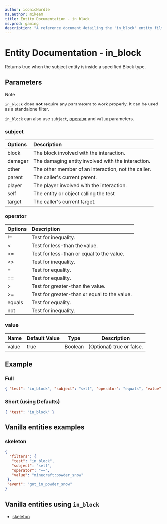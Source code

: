 ```yaml
---
author: iconicNurdle
ms.author: mikeam
title: Entity Documentation - in_block
ms.prod: gaming
description: "A reference document detailing the 'in_block' entity filter"
---
```


# Entity Documentation - in_block

Returns true when the subject entity is inside a specified Block type.

## Parameters

> [!NOTE]
> `in_block` does **not** require any parameters to work properly. It can be used as a standalone filter.
>
> `in_block` can also use `subject`, [operator](../Definitions/NestedTables/operator.md) and `value` parameters.

### subject

| Options| Description |
|:-----------|:-----------|
| block| The block involved with the interaction. |
| damager| The damaging entity involved with the interaction. |
| other| The other member of an interaction, not the caller. |
| parent| The caller's current parent. |
| player| The player involved with the interaction. |
| self| The entity or object calling the test |
| target| The caller's current target. |

### operator

| Options| Description |
|:-----------|:-----------|
| !=| Test for inequality. |
| <| Test for less-than the value. |
| <=| Test for less-than or equal to the value. |
| <>| Test for inequality. |
| =| Test for equality. |
| ==| Test for equality. |
| >| Test for greater-than the value. |
| >=| Test for greater-than or equal to the value. |
| equals| Test for equality. |
| not| Test for inequality. |

### value

|Name |Default Value  |Type  |Description  |
|---------|---------|---------|---------|
|value |true |Boolean |(Optional) true or false. |

## Example

### Full

```json
{ "test": "in_block", "subject": "self", "operator": "equals", "value": true }
```

### Short (using Defaults)

```json
{ "test": "in_block" }
```

## Vanilla entities examples

### skeleton

```json
{
  "filters": {
   "test": "in_block",
   "subject": "self",
   "operator": "==",
   "value": "minecraft:powder_snow"
 },
 "event": "got_in_powder_snow"
}
```

## Vanilla entities using `in_block`

- [skeleton](../../../../Source/VanillaBehaviorPack_Snippets/entities/skeleton.md)
